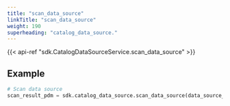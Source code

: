```yaml
---
title: "scan_data_source"
linkTitle: "scan_data_source"
weight: 190
superheading: "catalog_data_source."
---
```


{{< api-ref "sdk.CatalogDataSourceService.scan_data_source" >}}

## Example
```python
# Scan data source
scan_result_pdm = sdk.catalog_data_source.scan_data_source(data_source_id="demo-test-ds")
```
